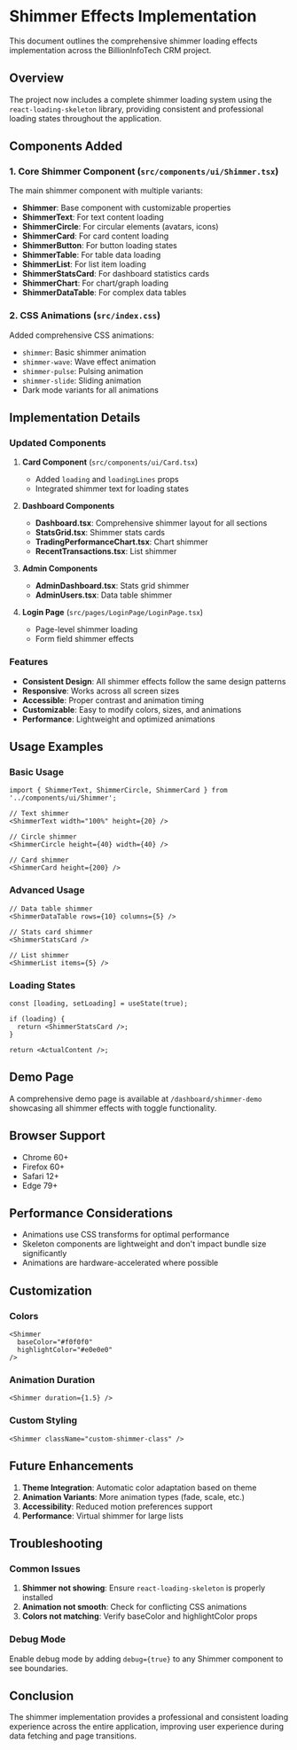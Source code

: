 # Shimmer Effects Implementation

This document outlines the comprehensive shimmer loading effects implementation across the BillionInfoTech CRM project.

## Overview

The project now includes a complete shimmer loading system using the `react-loading-skeleton` library, providing consistent and professional loading states throughout the application.

## Components Added

### 1. Core Shimmer Component (`src/components/ui/Shimmer.tsx`)

The main shimmer component with multiple variants:

- **Shimmer**: Base component with customizable properties
- **ShimmerText**: For text content loading
- **ShimmerCircle**: For circular elements (avatars, icons)
- **ShimmerCard**: For card content loading
- **ShimmerButton**: For button loading states
- **ShimmerTable**: For table data loading
- **ShimmerList**: For list item loading
- **ShimmerStatsCard**: For dashboard statistics cards
- **ShimmerChart**: For chart/graph loading
- **ShimmerDataTable**: For complex data tables

### 2. CSS Animations (`src/index.css`)

Added comprehensive CSS animations:
- `shimmer`: Basic shimmer animation
- `shimmer-wave`: Wave effect animation
- `shimmer-pulse`: Pulsing animation
- `shimmer-slide`: Sliding animation
- Dark mode variants for all animations

## Implementation Details

### Updated Components

1. **Card Component** (`src/components/ui/Card.tsx`)
   - Added `loading` and `loadingLines` props
   - Integrated shimmer text for loading states

2. **Dashboard Components**
   - **Dashboard.tsx**: Comprehensive shimmer layout for all sections
   - **StatsGrid.tsx**: Shimmer stats cards
   - **TradingPerformanceChart.tsx**: Chart shimmer
   - **RecentTransactions.tsx**: List shimmer

3. **Admin Components**
   - **AdminDashboard.tsx**: Stats grid shimmer
   - **AdminUsers.tsx**: Data table shimmer

4. **Login Page** (`src/pages/LoginPage/LoginPage.tsx`)
   - Page-level shimmer loading
   - Form field shimmer effects

### Features

- **Consistent Design**: All shimmer effects follow the same design patterns
- **Responsive**: Works across all screen sizes
- **Accessible**: Proper contrast and animation timing
- **Customizable**: Easy to modify colors, sizes, and animations
- **Performance**: Lightweight and optimized animations

## Usage Examples

### Basic Usage

```tsx
import { ShimmerText, ShimmerCircle, ShimmerCard } from '../components/ui/Shimmer';

// Text shimmer
<ShimmerText width="100%" height={20} />

// Circle shimmer
<ShimmerCircle height={40} width={40} />

// Card shimmer
<ShimmerCard height={200} />
```

### Advanced Usage

```tsx
// Data table shimmer
<ShimmerDataTable rows={10} columns={5} />

// Stats card shimmer
<ShimmerStatsCard />

// List shimmer
<ShimmerList items={5} />
```

### Loading States

```tsx
const [loading, setLoading] = useState(true);

if (loading) {
  return <ShimmerStatsCard />;
}

return <ActualContent />;
```

## Demo Page

A comprehensive demo page is available at `/dashboard/shimmer-demo` showcasing all shimmer effects with toggle functionality.

## Browser Support

- Chrome 60+
- Firefox 60+
- Safari 12+
- Edge 79+

## Performance Considerations

- Animations use CSS transforms for optimal performance
- Skeleton components are lightweight and don't impact bundle size significantly
- Animations are hardware-accelerated where possible

## Customization

### Colors
```tsx
<Shimmer 
  baseColor="#f0f0f0" 
  highlightColor="#e0e0e0" 
/>
```

### Animation Duration
```tsx
<Shimmer duration={1.5} />
```

### Custom Styling
```tsx
<Shimmer className="custom-shimmer-class" />
```

## Future Enhancements

1. **Theme Integration**: Automatic color adaptation based on theme
2. **Animation Variants**: More animation types (fade, scale, etc.)
3. **Accessibility**: Reduced motion preferences support
4. **Performance**: Virtual shimmer for large lists

## Troubleshooting

### Common Issues

1. **Shimmer not showing**: Ensure `react-loading-skeleton` is properly installed
2. **Animation not smooth**: Check for conflicting CSS animations
3. **Colors not matching**: Verify baseColor and highlightColor props

### Debug Mode

Enable debug mode by adding `debug={true}` to any Shimmer component to see boundaries.

## Conclusion

The shimmer implementation provides a professional and consistent loading experience across the entire application, improving user experience during data fetching and page transitions.
